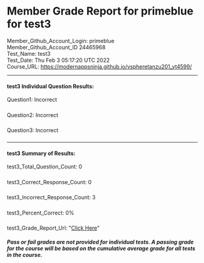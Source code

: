 # Member Grade Report for primeblue for test3  
   
Member_Github_Account_Login: primeblue  
Member_Github_Account_ID 24465968  
Test_Name: test3  
Test_Date: Thu Feb  3 05:17:20 UTC 2022  
Course_URL: https://modernappsninja.github.io/vspheretanzu201_vt4599/  
   
---  
#### test3 Individual Question Results:  
Question1: Incorrect  
#####  
Question2: Incorrect  
#####  
Question3: Incorrect  
#####  
---  
#### test3 Summary of Results:  
test3_Total_Question_Count: 0  
#####  
test3_Correct_Response_Count: 0  
#####  
test3_Incorrect_Response_Count: 3  
#####  
test3_Percent_Correct: 0%  
#####  
test3_Grade_Report_Url: "[Click Here](https://github.com/modernappsninjas/primeblue/blob/main/static/userdata/courses/vspheretanzu201_vt4599/grade_report.pr474.test3.md)"
##### Pass or fail grades are not provided for individual tests. A passing grade for the course will be based on the cumulative average grade for all tests in the course.  
